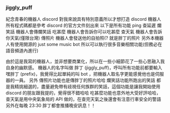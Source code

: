 ### jiggly_puff
紀念青春的機器人
discord 對我來說具有特別意義所以才想打造 discord 機器人
所有程式碼都是參考 discord 的官方文件刻出來
以下是所有功能
ping 查延遲
爛笑話 機器人會傳爛笑話
吃甚麼 機器人會告訴你可以吃甚麼
查天氣 機器人會告訴你天氣(僅限台灣)
傳照片 機器人會發送他的自拍照(? 就是胖丁的照片
另外本機器人有使用開源的 just some music bot 所以可以執行很多音樂相關功能(但務必在語音頻道內進行)

由於這是我寫的機器人，並非想要商業化，所以在一些小細節花了一些心思融入我自身的幽默感。
機器人的名字叫做 胖丁 (jiggly_puff)，呼叫所有功能前都要輸入 嘿胖丁 (prefix)，我覺得比起單純的叫  bot ，把機器人取名字更能感覺他也是伺服器的一員。
另外 傳照片功能也是傳胖丁的照片哈哈
爛笑話功能所跑出的笑話 都是我精挑細選的，盡量避免帶有歧視任何族群的笑話，這個功能是讓我開始使用 discord 的朋友跟我提的，覺得很不錯哈哈
吃甚麼功能也意外地大受好評哈哈，查天氣是用中央氣象局的 API 做的，在查完天氣之後還會有注意行車安全的警語
另外在每晚 23:30 胖丁都會推播晚安訊息！！



